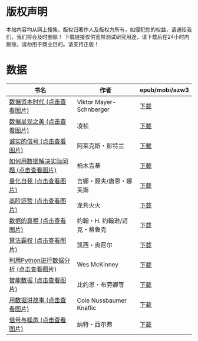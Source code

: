 # 版权声明

本站内容均从网上搜集，版权归著作人及版权方所有，如侵犯您的权益，请通知我们，我们将会及时删除！ 下载链接仅供宽带测试研究用途，请下载后在24小时内删除，请勿用于商业目的。请支持正版！

# 数据

| 书名 | 作者 | epub/mobi/azw3 |
| --- | --- | --- |
| [数据资本时代 (点击查看图片)](https://www.dushupai.com/attachment/2024/06/09/fd01f1f50ab73304.jpg) | Viktor Mayer-Schnberger | [下载](https://url89.ctfile.com/f/31084289-1356991183-16c2c7?p=8866) |
| [数据呈现之美 (点击查看图片)](https://www.dushupai.com/attachment/2024/06/09/8599dc1a5c23fe91.jpg) | 凌祯 | [下载](https://url89.ctfile.com/f/31084289-1356988333-c13fbe?p=8866) |
| [诚实的信号 (点击查看图片)](https://www.dushupai.com/attachment/2024/06/09/00133b1fdd439848.jpg) | 阿莱克斯・彭特兰 | [下载](https://url89.ctfile.com/f/31084289-1356985837-5c02e3?p=8866) |
| [如何用数据解决实际问题 (点击查看图片)](https://www.dushupai.com/attachment/2024/06/09/6c70861fe7b5c05b.jpg) | 柏木吉基 | [下载](https://url89.ctfile.com/f/31084289-1356984538-3d33ff?p=8866) |
| [量化自我 (点击查看图片)](https://www.dushupai.com/attachment/2024/06/08/dd65997087d8a29e.jpg) | 吉娜・聂夫/唐恩・娜芙斯 | [下载](https://url89.ctfile.com/f/31084289-1357051282-277bb2?p=8866) |
| [高阶运营 (点击查看图片)](https://www.dushupai.com/attachment/2024/06/06/1e907c44dadc90ac.jpg) | 龙共火火 | [下载](https://url89.ctfile.com/f/31084289-1357030348-feb9be?p=8866) |
| [数据的真相 (点击查看图片)](https://www.dushupai.com/attachment/2024/06/06/f7c6ab1e848bec8e.jpg) | 约翰・H. 约翰逊/迈克・格鲁克 | [下载](https://url89.ctfile.com/f/31084289-1357030222-7f2378?p=8866) |
| [算法霸权 (点击查看图片)](https://www.dushupai.com/attachment/2024/06/04/5547dfde98b18946.jpg) | 凯西・奥尼尔 | [下载](https://url89.ctfile.com/f/31084289-1357023199-ffbca6?p=8866) |
| [利用Python进行数据分析 (点击查看图片)](https://www.dushupai.com/attachment/2024/06/03/d6d69a322b24eaf5.jpg) | Wes McKinney | [下载](https://url89.ctfile.com/f/31084289-1357017943-1de00a?p=8866) |
| [智能数据 (点击查看图片)](https://www.dushupai.com/attachment/2024/06/03/fdac8d35ac95ef2d.jpg) | 比约恩・布劳卿等 | [下载](https://url89.ctfile.com/f/31084289-1357016881-3901ea?p=8866) |
| [用数据讲故事 (点击查看图片)](https://www.dushupai.com/attachment/2024/06/03/d890a42b6df6d57b.jpg) | Cole Nussbaumer Knaflic | [下载](https://url89.ctfile.com/f/31084289-1357016071-ab97a7?p=8866) |
| [信号与噪声 (点击查看图片)](https://www.dushupai.com/attachment/2024/06/02/d8ece6ac0ded00cc.jpg) | 纳特・西尔弗 | [下载](https://url89.ctfile.com/f/31084289-1357012051-590465?p=8866) |
